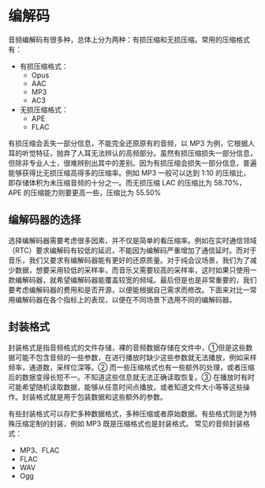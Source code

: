 # 编解码

音频编解码有很多种，总体上分为两种：有损压缩和无损压缩。常用的压缩格式有：
- 有损压缩格式：
    - Opus
    - AAC
    - MP3
    - AC3
- 无损压缩格式：
    - APE
    - FLAC

有损压缩会丢失一部分信息，不能完全还原原有的音频，以 MP3 为例，它根据人耳的听觉特征，抛弃了人耳无法辨认的高频部分。虽然有损压缩损失一部分信息，但除非专业人士，很难辨别出其中的差别。因为有损压缩会损失一部分信息，普遍能够获得比无损压缩高得多的压缩率。例如 MP3 一般可以达到 1:10 的压缩比，即存储体积为未压缩音频的十分之一。而无损压缩 LAC 的压缩比为 58.70%，APE 的压缩能力则要更高一些，压缩比为 55.50%

## 编解码器的选择

选择编解码器需要考虑很多因素，并不仅是简单的看压缩率。例如在实时通信领域（RTC）要求编解码有较低的延迟，不能因为编解码严重增加了通信延时。而对于音乐，我们又要求有编解码器能有更好的还原质量。对于纯会议场景，我们为了减少数据，想要采用较低的采样率，而音乐又需要较高的采样率，这时如果只使用一款编解码器，就希望编解码器能覆盖较宽的频域。最后但是也是非常重要的，我们要考虑编解码器的费用和是否开源，以便能根据自己需求而修改。下面来对比一常用编解码器在各个指标上的表现，以便在不同场景下选用不同的编解码器。


## 封装格式

封装格式是指音频格式的文件存储，裸的音频数据存储在文件中，①但是这些数据可能不包含音频的一些参数，在进行播放时缺少这些参数就无法播放，例如采样频率，通道数，采样位深等。② 而一些压缩格式也有一些额外的处理，或者压缩后的数据变得长短不一。不知道这些信息就无法正确读取恢复。③ 在播放时有时可能希望随机读取数据，能够从任意时间点播放，或者知道文件大小等等这些操作。封装格式就是用于包装数据和这些额外的参数。

有些封装格式可以存贮多种数据格式，多种压缩或者原始数据。有些格式则是为特殊压缩定制的封装，例如 MP3 既是压缩格式也是封装格式。
常见的音频封装格式：
- MP3、FLAC
- FLAC
- WAV
- Ogg
